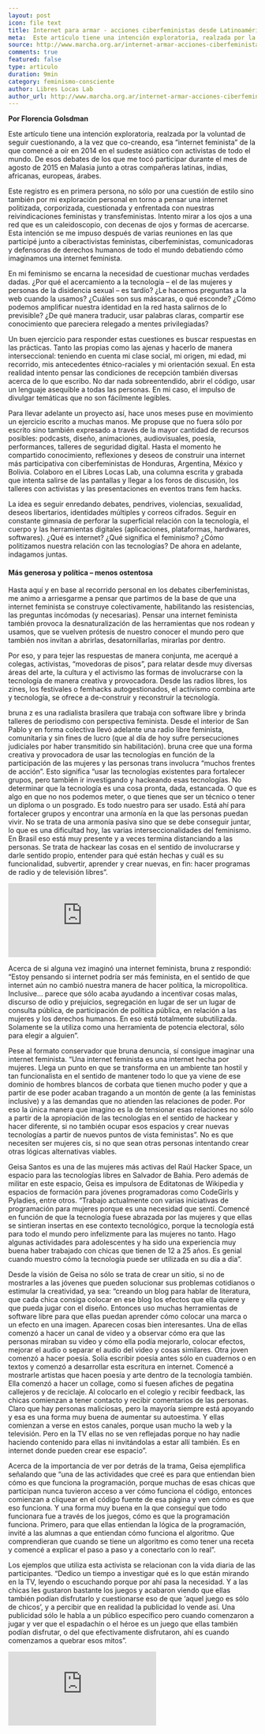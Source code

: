 ```yaml
---
layout: post
icon: file text
title: Internet para armar - acciones ciberfeministas desde Latinoamérica
meta:  Este artículo tiene una intención exploratoria, realzada por la voluntad de seguir cuestionando, a la vez que co-creando, esa “internet feminista” de la que comencé a oír en 2014 en el sudeste asiático con activistas de todo el mundo.
source: http://www.marcha.org.ar/internet-armar-acciones-ciberfeministas-desde-latinoamerica/
comments: true
featured: false
type: articulo
duration: 9min
category: feminismo-consciente
author: Libres Locas Lab
author_url: http://www.marcha.org.ar/internet-armar-acciones-ciberfeministas-desde-latinoamerica/
---
```


<b>Por Florencia Golsdman</b>

<p class="hyphenate">
Este artículo tiene una intención exploratoria, realzada por la voluntad de seguir cuestionando, a la vez que co-creando, esa “internet feminista” de la que comencé a oír en 2014 en el sudeste asiático con activistas de todo el mundo. De esos debates de los que me tocó participar durante el mes de agosto de 2015 en Malasia junto a otras compañeras latinas, indias, africanas, europeas, árabes.
</p>

<p class="hyphenate">
	
Este registro es en primera persona, no sólo por una cuestión de estilo sino también por mi exploración personal en torno a pensar una internet politizada, corporizada, cuestionada y enfrentada con nuestras reivindicaciones feministas y transfeministas. Intento mirar a los ojos a una red que es un caleidoscopio, con decenas de ojos y formas de acercarse. Esta intención se me impuso después de varias reuniones en las que participé junto a ciberactivistas feministas, ciberfeministas, comunicadoras y defensoras de derechos humanos de todo el mundo debatiendo cómo imaginamos una internet feminista.
</p>

<p class="hyphenate">
	
En mi feminismo se encarna la necesidad de cuestionar muchas verdades dadas. ¿Por qué el acercamiento a la tecnología – el de las mujeres y personas de la disidencia sexual – es tardío? ¿Le hacemos preguntas a la web cuando la usamos? ¿Cuáles son sus máscaras, o qué esconde? ¿Cómo podemos amplificar nuestra identidad en la red hasta salirnos de lo previsible? ¿De qué manera traducir, usar palabras claras, compartir ese conocimiento que pareciera relegado a mentes privilegiadas?
</p>
<p class="hyphenate">
	

Un buen ejercicio para responder estas cuestiones es buscar respuestas en las prácticas. Tanto las propias como las ajenas y hacerlo de manera interseccional: teniendo en cuenta mi clase social, mi origen, mi edad, mi recorrido, mis antecedentes étnico-raciales y mi orientación sexual. En esta realidad intento pensar las condiciones de recepción también diversas acerca de lo que escribo. No dar nada sobreentendido, abrir el código, usar un lenguaje asequible a todas las personas. En mi caso, el impulso de divulgar temáticas que no son fácilmente legibles.
</p>
<p class="hyphenate">
	

Para llevar adelante un proyecto así, hace unos meses puse en movimiento un ejercicio escrito a muchas manos. Me propuse que no fuera sólo por escrito sino también expresado a través de la mayor cantidad de recursos posibles: podcasts, diseño, animaciones, audiovisuales, poesía, performances, talleres de seguridad digital. Hasta el momento he compartido conocimiento, reflexiones y deseos de construir una internet más participativa con ciberfeministas de Honduras, Argentina, México y Bolivia. Colaboro en el Libres Locas Lab, una columna escrita y grabada que intenta salirse de las pantallas y llegar a los foros de discusión, los talleres con activistas y las presentaciones en eventos trans fem hacks.
</p>
<p class="hyphenate">
	

La idea es seguir enredando debates, pendrives, violencias, sexualidad, deseos libertarios, identidades múltiples y correos cifrados. Seguir en constante gimnasia de perforar la superficial relación con la tecnología, el cuerpo y las herramientas digitales (aplicaciones, plataformas, hardwares, softwares). ¿Qué es internet? ¿Qué significa el feminismo? ¿Cómo politizamos nuestra relación con las tecnologías? De ahora en adelante, indagamos juntas.
</p>

<h4>
Más generosa y política – menos ostentosa
</h4>
<p class="hyphenate">
	
Hasta aquí y en base al recorrido personal en los debates ciberfeministas, me animo a arriesgarme a pensar que partimos de la base de que una internet feminista se construye colectivamente, habilitando las resistencias, las preguntas incómodas (y necesarias). Pensar una internet feminista también provoca la desnaturalización de las herramientas que nos rodean y usamos, que se vuelven prótesis de nuestro conocer el mundo pero que también nos invitan a abrirlas, desatornillarlas, mirarlas por dentro.
</p>
<p class="hyphenate">
	

Por eso, y para tejer las respuestas de manera conjunta, me acerqué a colegas, activistas, “movedoras de pisos”, para relatar desde muy diversas áreas del arte, la cultura y el activismo las formas de involucrarse con la tecnología de manera creativa y provocadora. Desde las radios libres, los zines, los festivales o femhacks autogestionados, el activismo combina arte y tecnología, se ofrece a de-construir y reconstruir la tecnología.
</p>

<p class="hyphenate">
	
bruna z es una radialista brasilera que trabaja con software libre y brinda talleres de periodismo con perspectiva feminista. Desde el interior de San Pablo y en forma colectiva llevó adelante una radio libre feminista, comunitaria y sin fines de lucro (que al día de hoy sufre persecuciones judiciales por haber transmitido sin habilitación). bruna cree que una forma creativa y provocadora de usar las tecnologías en función de la participación de las mujeres y las personas trans involucra “muchos frentes de acción”. Esto significa “usar las tecnologías existentes para fortalecer grupos, pero también ir investigando y hackeando esas tecnologías. No determinar que la tecnología es una cosa pronta, dada, estancada. O que es algo en que no nos podemos meter, o que tienes que ser un técnico o tener un diploma o un posgrado. Es todo nuestro para ser usado. Está ahí para fortalecer grupos y encontrar una armonía en la que las personas puedan vivir. No se trata de una armonía pasiva sino que se debe conseguir juntar, lo que es una dificultad hoy, las varias interseccionalidades del feminismo. En Brasil eso está muy presente y a veces termina distanciando a las personas. Se trata de hackear las cosas en el sentido de involucrarse y darle sentido propio, entender para qué están hechas y cuál es su funcionalidad, subvertir, aprender y crear nuevas, en fin: hacer programas de radio y de televisión libres”.
</p>
<div class="video">
<div class="video-wrapper">
	<iframe src="https://player.vimeo.com/video/165699320" frameborder="0" webkitallowfullscreen mozallowfullscreen allowfullscreen></iframe>
</div>
</div>
<p class="hyphenate">
	
Acerca de si alguna vez imaginó una internet feminista, bruna z respondió: “Estoy pensando si internet podría ser más feminista, en el sentido de que internet aún no cambió nuestra manera de hacer política, la micropolítica. Inclusive… parece que sólo acaba ayudando a incentivar cosas malas, discurso de odio y prejuicios, segregación en lugar de ser un lugar de consulta pública, de participación de política pública, en relación a las mujeres y los derechos humanos. En eso está totalmente subutilizada. Solamente se la utiliza como una herramienta de potencia electoral, sólo para elegir a alguien”.
</p>

<p class="hyphenate">
	
Pese al formato conservador que bruna denuncia, sí consigue imaginar una internet feminista. “Una internet feminista es una internet hecha por mujeres. Llega un punto en que se transforma en un ambiente tan hostil y tan funcionalista en el sentido de mantener todo lo que ya viene de ese dominio de hombres blancos de corbata que tienen mucho poder y que a partir de ese poder acaban tragando a un montón de gente (a las feministas inclusive) y a las demandas que no atienden las relaciones de poder. Por eso la única manera que imagino es la de tensionar esas relaciones no sólo a partir de la apropiación de las tecnologías en el sentido de hackear y hacer diferente, si no también ocupar esos espacios y crear nuevas tecnologías a partir de nuevos puntos de vista feministas”. No es que necesiten ser mujeres cis, si no que sean otras personas intentando crear otras lógicas alternativas viables.
</p>
<p class="hyphenate">
	
Geisa Santos es una de las mujeres más activas del Raúl Hacker Space, un espacio para las tecnologías libres en Salvador de Bahia. Pero además de militar en este espacio, Geisa es impulsora de Editatonas de Wikipedia y espacios de formación para jóvenes programadoras como CodeGirls y Pyladies, entre otros. “Trabajo actualmente con varias iniciativas de programación para mujeres porque es una necesidad que sentí. Comencé en función de que la tecnología fuese abrazada por las mujeres y que ellas se sintieran insertas en ese contexto tecnológico, porque la tecnología está para todo el mundo pero infelizmente para las mujeres no tanto. Hago algunas actividades para adolescentes y ha sido una experiencia muy buena haber trabajado con chicas que tienen de 12 a 25 años. Es genial cuando muestro cómo la tecnología puede ser utilizada en su día a día”.
</p>
<p class="hyphenate">
Desde la visión de Geisa no sólo se trata de crear un sitio, si no de mostrarles a las jóvenes que pueden solucionar sus problemas cotidianos o estimular la creatividad, ya sea: “creando un blog para hablar de literatura, que cada chica consiga colocar en ese blog los efectos que ella quiere y que pueda jugar con el diseño. Entonces uso muchas herramientas de software libre para que ellas puedan aprender cómo colocar una marca o un efecto en una imagen. Aparecen cosas bien interesantes. Una de ellas comenzó a hacer un canal de video y a observar cómo era que las personas miraban su video y cómo ella podía mejorarlo, colocar efectos, mejorar el audio o separar el audio del video y cosas similares. Otra joven comenzó a hacer poesía. Solía escribir poesía antes sólo en cuadernos o en textos y comenzó a desarrollar esta escritura en internet. Comencé a mostrarle artistas que hacen poesía y arte dentro de la tecnología también. Ella comenzó a hacer un collage, como si fuesen afiches de pegatina callejeros y de reciclaje. Al colocarlo en el colegio y recibir feedback, las chicas comienzan a tener contacto y recibir comentarios de las personas. Claro que hay personas maliciosas, pero la mayoría siempre está apoyando y esa es una forma muy buena de aumentar su autoestima. Y ellas comienzan a verse en estos canales, porque usan mucho la web y la televisión. Pero en la TV ellas no se ven reflejadas porque no hay nadie haciendo contenido para ellas ni invitándolas a estar allí también. Es en internet donde pueden crear ese espacio”.
</p>

<p class="hyphenate">
Acerca de la importancia de ver por detrás de la trama, Geisa ejemplifica señalando que “una de las actividades que creé es para que entiendan bien cómo es que funciona la programación, porque muchas de esas chicas que participan nunca tuvieron acceso a ver cómo funciona el código, entonces comienzan a cliquear en el código fuente de esa página y ven cómo es que eso funciona. Y una forma muy buena en la que conseguí que todo funcionara fue a través de los juegos, cómo es que la programación funciona. Primero, para que ellas entiendan la lógica de la programación, invité a las alumnas a que entiendan cómo funciona el algoritmo. Que comprendieran que cuando se tiene un algoritmo es como tener una receta y comencé a explicar el paso a paso y a conectarlo con lo real”.
</p>

<p class="hyphenate">
Los ejemplos que utiliza esta activista se relacionan con la vida diaria de las participantes. “Dedico un tiempo a investigar qué es lo que están mirando en la TV, leyendo o escuchando porque por ahí pasa la necesidad. Y a las chicas les gustaron bastante los juegos y acabaron viendo que ellas también podían disfrutarlo y cuestionarse eso de que ‘aquel juego es sólo de chicos’, y a percibir que en realidad la publicidad lo vende así. Una publicidad sólo le habla a un público específico pero cuando comenzaron a jugar y ver que el espadachín o el héroe es un juego que ellas también podían disfrutar, o del que efectivamente disfrutaron, ahí es cuando comenzamos a quebrar esos mitos”.
</p>

<div class="video">
<div class="video-wrapper">
	<iframe src="https://player.vimeo.com/video/165612210"  frameborder="0" webkitallowfullscreen mozallowfullscreen allowfullscreen></iframe>
</div>
</div>
